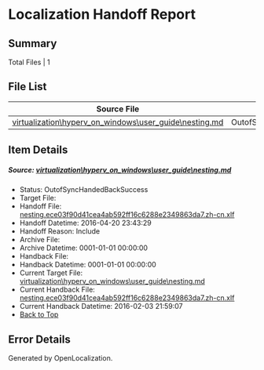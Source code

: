 # <a name='report-top'></a> Localization Handoff Report

## Summary
 Total Files | 1

## File List
 Source File | Status | Details 
 ----------- | ------ | ------- 
 [virtualization\hyperv_on_windows\user_guide\nesting.md](https://github.com/Microsoft/Virtualization-Documentation-Private/blob/bf9c401921d3a6e7c6ea8cd6fcdf7f7a8667b166/virtualization/hyperv_on_windows/user_guide/nesting.md) | OutofSyncHandedBackSuccess | [Details](#cd904696e077578d89d9b7408f2f24fca9e2fcf7200)

## Item Details
##### <a name='cd904696e077578d89d9b7408f2f24fca9e2fcf7200'></a> Source: [virtualization\hyperv_on_windows\user_guide\nesting.md](https://github.com/Microsoft/Virtualization-Documentation-Private/blob/bf9c401921d3a6e7c6ea8cd6fcdf7f7a8667b166/virtualization/hyperv_on_windows/user_guide/nesting.md)
* Status: OutofSyncHandedBackSuccess
* Target File: 
* Handoff File: [nesting.ece03f90d41cea4ab592ff16c6288e2349863da7.zh-cn.xlf](https://github.com/Microsoft/Virtualization-Documentation-Private.handoff/blob/cdaa6e83fcf630157fad8ca95d086ab22e2be515/ol-handoff/Microsoft/Virtualization-Documentation-Private.zh-cn/live/nesting.ece03f90d41cea4ab592ff16c6288e2349863da7.zh-cn.xlf)
* Handoff Datetime: 2016-04-20 23:43:29
* Handoff Reason: Include
* Archive File: 
* Archive Datetime: 0001-01-01 00:00:00
* Handback File: 
* Handback Datetime: 0001-01-01 00:00:00
* Current Target File: [virtualization\hyperv_on_windows\user_guide\nesting.md](https://github.com/Microsoft/Virtualization-Documentation-Private.zh-cn/blob/ae7e805e2efbc8a18c140181f584a7896808db7e/virtualization/hyperv_on_windows/user_guide/nesting.md)
* Current Handback File: [nesting.ece03f90d41cea4ab592ff16c6288e2349863da7.zh-cn.xlf](https://github.com/Microsoft/Virtualization-Documentation-Private.handback/blob/e0c02c05ed981048559a0f52e28f07afff1979ef/ol-handback/Microsoft/Virtualization-Documentation-Private.zh-cn/live/nesting.ece03f90d41cea4ab592ff16c6288e2349863da7.zh-cn.xlf)
* Current Handback Datetime: 2016-02-03 21:59:07
* [Back to Top](#report-top)


## Error Details

Generated by OpenLocalization.
